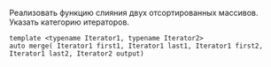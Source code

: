 Реализовать функцию слияния двух отсортированных массивов. Указать категорию итераторов.
```ShellSession
template <typename Iterator1, typename Iterator2>
auto merge( Iterator1 first1, Iterator1 last1, Iterator1 first2, Iterator1 last2, Iterator2 output)
```
